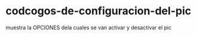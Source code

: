 # codcogos-de-configuracion-del-pic
muestra la OPCIONES dela cuales se van activar y desactivar el pic 
